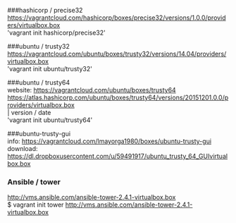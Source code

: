 ###hashicorp / precise32  
https://vagrantcloud.com/hashicorp/boxes/precise32/versions/1.0.0/providers/virtualbox.box  
'vagrant init hashicorp/precise32'  

###ubuntu / trusty32  
https://vagrantcloud.com/ubuntu/boxes/trusty32/versions/14.04/providers/virtualbox.box    
'vagrant init ubuntu/trusty32'  

###ubuntu / trusty64  
website: https://vagrantcloud.com/ubuntu/boxes/trusty64  
https://atlas.hashicorp.com/ubuntu/boxes/trusty64/versions/20151201.0.0/providers/virtualbox.box  
                                                               |
                                                       version / date    
'vagrant init ubuntu/trusty64'  

###ubuntu-trusty-gui  
info: https://vagrantcloud.com/lmayorga1980/boxes/ubuntu-trusty-gui    
download: https://dl.dropboxusercontent.com/u/59491917/ubuntu_trusty_64_GUIvirtualbox.box    

### Ansible / tower  
http://vms.ansible.com/ansible-tower-2.4.1-virtualbox.box  
$ vagrant init tower http://vms.ansible.com/ansible-tower-2.4.1-virtualbox.box  
